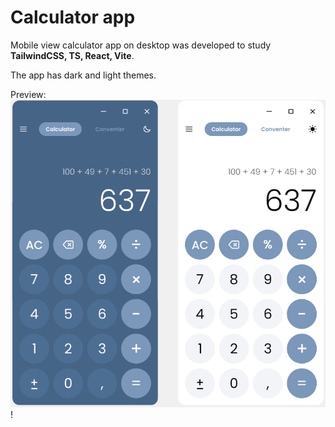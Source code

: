# Calculator app

Mobile view calculator app on desktop was developed to study **TailwindCSS, TS, React, Vite**.

The app has dark and light themes.

Preview:
![img.png](img.png)!
